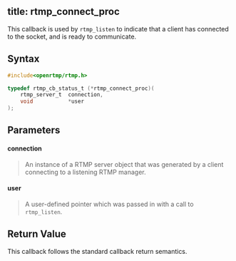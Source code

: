 title: rtmp_connect_proc
--------------------------

This callback is used by `rtmp_listen` to indicate that a client has connected to the socket, and is ready to communicate.

## Syntax ##

```c
#include<openrtmp/rtmp.h>

typedef rtmp_cb_status_t (*rtmp_connect_proc)(
    rtmp_server_t  connection,
    void           *user
);
```

## Parameters ##
#### connection ####
> An instance of a RTMP server object that was generated by a client connecting to a listening RTMP manager.

#### user ####
> A user-defined pointer which was passed in with a call to `rtmp_listen`.

## Return Value ##
This callback follows the standard callback return semantics.

